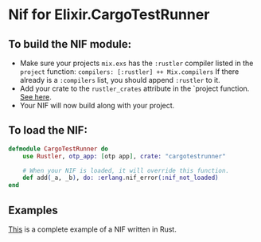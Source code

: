 # Nif for Elixir.CargoTestRunner

## To build the NIF module:

  * Make sure your projects `mix.exs` has the `:rustler` compiler listed in the `project` function: `compilers: [:rustler] ++ Mix.compilers` If there already is a `:compilers` list, you should append `:rustler` to it.
  * Add your crate to the `rustler_crates` attribute in the `project function. [See here](https://hexdocs.pm/rustler/basics.html#crate-configuration).
  * Your NIF will now build along with your project.

## To load the NIF:

```elixir
defmodule CargoTestRunner do
    use Rustler, otp_app: [otp app], crate: "cargotestrunner"

    # When your NIF is loaded, it will override this function.
    def add(_a, _b), do: :erlang.nif_error(:nif_not_loaded)
end
```

## Examples
[This](https://github.com/hansihe/NifIo) is a complete example of a NIF written in Rust.
